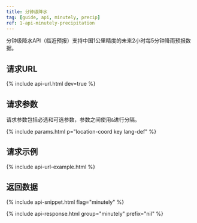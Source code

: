 ```yaml
---
title: 分钟级降水
tag: [guide, api, minutely, precip]
ref: 1-api-minutely-precipitation
---
```


分钟级降水API（临近预报）支持中国1公里精度的未来2小时每5分钟降雨预报数据。

## 请求URL

{% include api-url.html dev=true %}

## 请求参数

请求参数包括必选和可选参数，参数之间使用`&`进行分隔。

{% include params.html p="location-coord key lang-def" %}

## 请求示例

{% include api-url-example.html %}

## 返回数据

{% include api-snippet.html flag="minutely" %}

{% include api-response.html group="minutely" prefix="nil"  %}



